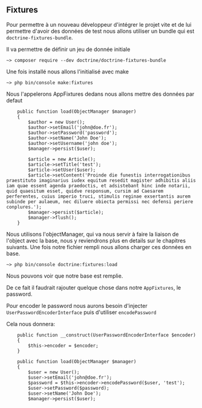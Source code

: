 ## Fixtures

Pour permettre à un nouveau développeur d'intégrer le projet vite et de lui permettre d'avoir des données de test nous allons utiliser un bundle qui est `doctrine-fixtures-bundle`.

Il va permettre de définir un jeu de donnée initiale

```
~> composer require --dev doctrine/doctrine-fixtures-bundle
```
Une fois installé nous allons l'initialisé avec make

```
~> php bin/console make:fixtures
```

Nous l'appelerons AppFixtures dedans nous allons mettre des données par defaut

```
    public function load(ObjectManager $manager)
    {
        $author = new User();
        $author->setEmail('john@doe.fr');
        $author->setPassword('password');
        $author->setName('John Doe');
        $author->setUsername('john doe');
        $manager->persist($user);

        $article = new Article();
        $article->setTitle('test');
        $article->setUser($user);
        $article->setContent('Proinde die funestis interrogationibus praestituto imaginarius iudex equitum resedit magister adhibitis aliis iam quae essent agenda praedoctis, et adsistebant hinc inde notarii, quid quaesitum esset, quidve responsum, cursim ad Caesarem perferentes, cuius imperio truci, stimulis reginae exsertantis aurem subinde per aulaeum, nec diluere obiecta permissi nec defensi periere conplures.');
        $manager->persist($article);
        $manager->flush();
    }
```

Nous utilisons l'objectManager, qui va nous servir à faire la liaison de l'object avec la base, nous y reviendrons plus en details sur le chapitres suivants.
Une fois notre fichier rempli nous allons charger ces données en base.

```
~> php bin/console doctrine:fixtures:load
```

Nous pouvons voir que notre base est remplie.

De ce fait il faudrait rajouter quelque chose dans notre `AppFixtures`, le password.

Pour encoder le password nous aurons besoin d'injecter `UserPasswordEncoderInterface` puis d'utiliser `encodePassword`

Cela nous donnera:

```
	public function __construct(UserPasswordEncoderInterface $encoder)
    {
        $this->encoder = $encoder;
    }

    public function load(ObjectManager $manager)
    {
        $user = new User();
        $user->setEmail('john@doe.fr');
        $password = $this->encoder->encodePassword($user, 'test');
        $user->setPassword($password);
        $user->setName('John Doe');
        $manager->persist($user);
```
